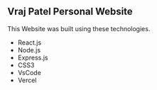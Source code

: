 <h2>
  Vraj Patel Personal Website<br/>
</h2>

This Website was built using these technologies.

- React.js
- Node.js
- Express.js
- CSS3
- VsCode
- Vercel
